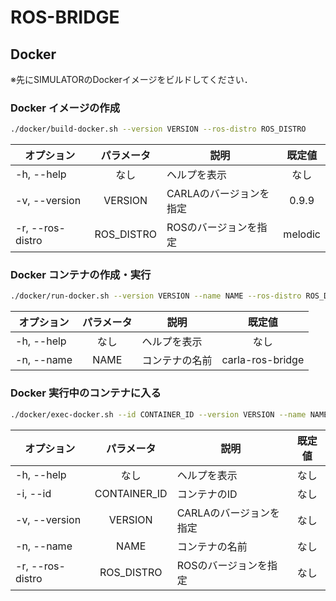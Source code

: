 # ROS-BRIDGE

## Docker

※先にSIMULATORのDockerイメージをビルドしてください．

### Docker イメージの作成
```bash
./docker/build-docker.sh --version VERSION --ros-distro ROS_DISTRO
```
|オプション      |パラメータ |説明                   |既定値 |
|----------------|:---------:|-----------------------|:-----:|
|-h, --help      |なし       |ヘルプを表示           |なし   |
|-v, --version   |VERSION    |CARLAのバージョンを指定|0.9.9  |
|-r, --ros-distro|ROS_DISTRO |ROSのバージョンを指定  |melodic|

### Docker コンテナの作成・実行
```bash
./docker/run-docker.sh --version VERSION --name NAME --ros-distro ROS_DISTRO
```
|オプション      |パラメータ |説明                   |既定値          |
|----------------|:---------:|-----------------------|:--------------:|
|-h, --help      |なし       |ヘルプを表示           |なし            |
|-n, --name      |NAME       |コンテナの名前         |carla-ros-bridge|

### Docker 実行中のコンテナに入る
```bash
./docker/exec-docker.sh --id CONTAINER_ID --version VERSION --name NAME --ros-distro ROS_DISTRO
```
|オプション      |パラメータ  |説明                   |既定値|
|----------------|:----------:|-----------------------|:----:|
|-h, --help      |なし        |ヘルプを表示           |なし  |
|-i, --id        |CONTAINER_ID|コンテナのID           |なし  |
|-v, --version   |VERSION     |CARLAのバージョンを指定|なし  |
|-n, --name      |NAME        |コンテナの名前         |なし  |
|-r, --ros-distro|ROS_DISTRO  |ROSのバージョンを指定  |なし  |
